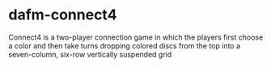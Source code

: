 dafm-connect4
=============

Connect4 is a two-player connection game in which the players first choose a color and then take turns dropping colored discs from the top into a seven-column, six-row vertically suspended grid
